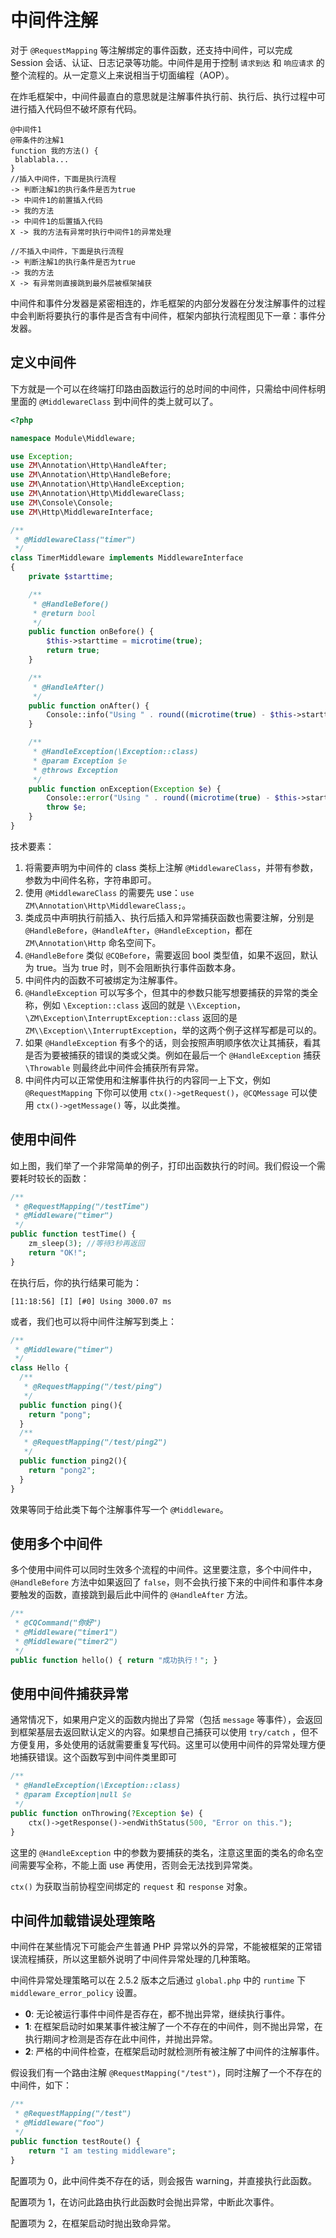 # 中间件注解

对于 `@RequestMapping` 等注解绑定的事件函数，还支持中间件，可以完成 Session 会话、认证、日志记录等功能。中间件是用于控制 `请求到达` 和 `响应请求` 的整个流程的。从一定意义上来说相当于切面编程（AOP）。

在炸毛框架中，中间件最直白的意思就是注解事件执行前、执行后、执行过程中可进行插入代码但不破坏原有代码。

```
@中间件1
@带条件的注解1
function 我的方法() {
 blablabla...
}
//插入中间件，下面是执行流程
-> 判断注解1的执行条件是否为true
-> 中间件1的前置插入代码
-> 我的方法
-> 中间件1的后置插入代码
X -> 我的方法有异常时执行中间件1的异常处理

//不插入中间件，下面是执行流程
-> 判断注解1的执行条件是否为true
-> 我的方法
X -> 有异常则直接跳到最外层被框架捕获
```

中间件和事件分发器是紧密相连的，炸毛框架的内部分发器在分发注解事件的过程中会判断将要执行的事件是否含有中间件，框架内部执行流程图见下一章：事件分发器。

## 定义中间件

下方就是一个可以在终端打印路由函数运行的总时间的中间件，只需给中间件标明里面的 `@MiddlewareClass` 到中间件的类上就可以了。

```php
<?php

namespace Module\Middleware;

use Exception;
use ZM\Annotation\Http\HandleAfter;
use ZM\Annotation\Http\HandleBefore;
use ZM\Annotation\Http\HandleException;
use ZM\Annotation\Http\MiddlewareClass;
use ZM\Console\Console;
use ZM\Http\MiddlewareInterface;

/**
 * @MiddlewareClass("timer")
 */
class TimerMiddleware implements MiddlewareInterface
{
    private $starttime;

    /**
     * @HandleBefore()
     * @return bool
     */
    public function onBefore() {
        $this->starttime = microtime(true);
        return true;
    }

    /**
     * @HandleAfter()
     */
    public function onAfter() {
        Console::info("Using " . round((microtime(true) - $this->starttime) * 1000, 2) . " ms.");
    }

    /**
     * @HandleException(\Exception::class)
     * @param Exception $e
     * @throws Exception
     */
    public function onException(Exception $e) {
        Console::error("Using " . round((microtime(true) - $this->starttime) * 1000, 2) . " ms but an Exception occurred.");
        throw $e;
    }
}

```

技术要素：

1. 将需要声明为中间件的 class 类标上注解 `@MiddlewareClass`，并带有参数，参数为中间件名称，字符串即可。
2. 使用 `@MiddlewareClass` 的需要先 use：`use ZM\Annotation\Http\MiddlewareClass;`。
3. 类成员中声明执行前插入、执行后插入和异常捕获函数也需要注解，分别是 `@HandleBefore`，`@HandleAfter`，`@HandleException`，都在 `ZM\Annotation\Http` 命名空间下。
4. `@HandleBefore` 类似 `@CQBefore`，需要返回 bool 类型值，如果不返回，默认为 true。当为 true 时，则不会阻断执行事件函数本身。
5. 中间件内的函数不可被绑定为注解事件。
6. `@HandleException` 可以写多个，但其中的参数只能写想要捕获的异常的类全称，例如 `\Exception::class` 返回的就是 `\\Exception`，`\ZM\Exception\InterruptException::class` 返回的是 `ZM\\Exception\\InterruptException`，举的这两个例子这样写都是可以的。
7. 如果 `@HandleException` 有多个的话，则会按照声明顺序依次让其捕获，看其是否为要被捕获的错误的类或父类。例如在最后一个 `@HandleException` 捕获 `\Throwable` 则最终此中间件会捕获所有异常。
8. 中间件内可以正常使用和注解事件执行的内容同一上下文，例如 `@RequestMapping` 下你可以使用 `ctx()->getRequest()`，`@CQMessage` 可以使用 `ctx()->getMessage()` 等，以此类推。

## 使用中间件

如上图，我们举了一个非常简单的例子，打印出函数执行的时间。我们假设一个需要耗时较长的函数：

```php
/**
 * @RequestMapping("/testTime")
 * @Middleware("timer")
 */
public function testTime() {
    zm_sleep(3); //等待3秒再返回
    return "OK!";
}
```

在执行后，你的执行结果可能为：

```
[11:18:56] [I] [#0] Using 3000.07 ms
```

或者，我们也可以将中间件注解写到类上：

```php
/**
 * @Middleware("timer")
 */
class Hello {
  /**
   * @RequestMapping("/test/ping")
   */
  public function ping(){
    return "pong";
  }
  /**
   * @RequestMapping("/test/ping2")
   */
  public function ping2(){
    return "pong2";
  }
}
```

效果等同于给此类下每个注解事件写一个 `@Middleware`。

## 使用多个中间件

多个使用中间件可以同时生效多个流程的中间件。这里要注意，多个中间件中，`@HandleBefore` 方法中如果返回了 `false`，则不会执行接下来的中间件和事件本身要触发的函数，直接跳到最后此中间件的 `@HandleAfter` 方法。

```php
/**
 * @CQCommand("你好")
 * @Middleware("timer1")
 * @Middleware("timer2")
 */
public function hello() { return "成功执行！"; }
```

## 使用中间件捕获异常

通常情况下，如果用户定义的函数内抛出了异常（包括 `message` 等事件），会返回到框架基层去返回默认定义的内容。如果想自己捕获可以使用 `try/catch` ，但不方便复用，多处使用的话就需要重复写代码。这里可以使用中间件的异常处理方便地捕获错误。这个函数写到中间件类里即可

```php
/**
 * @HandleException(\Exception::class)
 * @param Exception|null $e
 */
public function onThrowing(?Exception $e) {
    ctx()->getResponse()->endWithStatus(500, "Error on this.");
}
```

这里的 `@HandleException` 中的参数为要捕获的类名，注意这里面的类名的命名空间需要写全称，不能上面 use 再使用，否则会无法找到异常类。

`ctx()` 为获取当前协程空间绑定的 `request` 和 `response` 对象。

## 中间件加载错误处理策略

中间件在某些情况下可能会产生普通 PHP 异常以外的异常，不能被框架的正常错误流程捕获，所以这里额外说明了中间件异常处理的几种策略。

中间件异常处理策略可以在 2.5.2 版本之后通过 `global.php` 中的 `runtime` 下 `middleware_error_policy` 设置。

- **0**: 无论被运行事件中间件是否存在，都不抛出异常，继续执行事件。
- **1**: 在框架启动时如果某事件被注解了一个不存在的中间件，则不抛出异常，在执行期间才检测是否存在此中间件，并抛出异常。
- **2**: 严格的中间件检查，在框架启动时就检测所有被注解了中间件的注解事件。

假设我们有一个路由注解 `@RequestMapping("/test")`，同时注解了一个不存在的中间件，如下：

```php
/**
 * @RequestMapping("/test")
 * @Middleware("foo")
 */
public function testRoute() {
    return "I am testing middleware";
}
```

配置项为 0，此中间件类不存在的话，则会报告 warning，并直接执行此函数。

配置项为 1，在访问此路由执行此函数时会抛出异常，中断此次事件。

配置项为 2，在框架启动时抛出致命异常。
